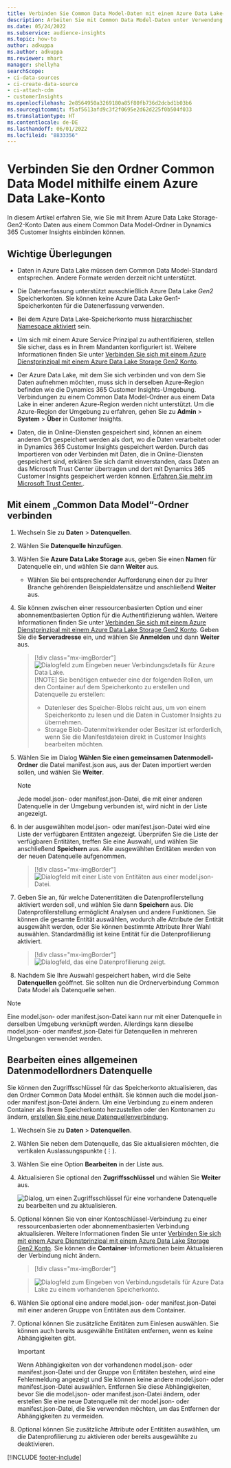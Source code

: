```yaml
---
title: Verbinden Sie Common Data Model-Daten mit einem Azure Data Lake-Konto
description: Arbeiten Sie mit Common Data Model-Daten unter Verwendung von Azure Data Lake Storage.
ms.date: 05/24/2022
ms.subservice: audience-insights
ms.topic: how-to
author: adkuppa
ms.author: adkuppa
ms.reviewer: mhart
manager: shellyha
searchScope:
- ci-data-sources
- ci-create-data-source
- ci-attach-cdm
- customerInsights
ms.openlocfilehash: 2e8564950a3269180a85f80fb736d2dcbd1b03b6
ms.sourcegitcommit: f5af5613afd9c3f2f0695e2d62d225f0b504f033
ms.translationtype: HT
ms.contentlocale: de-DE
ms.lasthandoff: 06/01/2022
ms.locfileid: "8833356"
---
```

# <a name="connect-to-a-common-data-model-folder-using-an-azure-data-lake-account"></a>Verbinden Sie den Ordner Common Data Model mithilfe einem Azure Data Lake-Konto

In diesem Artikel erfahren Sie, wie Sie mit Ihrem Azure Data Lake Storage-Gen2-Konto Daten aus einem Common Data Model-Ordner in Dynamics 365 Customer Insights einbinden können.

## <a name="important-considerations"></a>Wichtige Überlegungen

- Daten in Azure Data Lake müssen dem Common Data Model-Standard entsprechen. Andere Formate werden derzeit nicht unterstützt.

- Die Datenerfassung unterstützt ausschließlich Azure Data Lake *Gen2* Speicherkonten. Sie können keine Azure Data Lake Gen1-Speicherkonten für die Datenerfassung verwenden.

- Bei dem Azure Data Lake-Speicherkonto muss [hierarchischer Namespace aktiviert](/azure/storage/blobs/data-lake-storage-namespace) sein.

- Um sich mit einem Azure Service Prinzipal zu authentifizieren, stellen Sie sicher, dass es in Ihrem Mandanten konfiguriert ist. Weitere Informationen finden Sie unter [Verbinden Sie sich mit einem Azure Dienstprinzipal mit einem Azure Data Lake Storage Gen2 Konto](connect-service-principal.md).

- Der Azure Data Lake, mit dem Sie sich verbinden und von dem Sie Daten aufnehmen möchten, muss sich in derselben Azure-Region befinden wie die Dynamics 365 Customer Insights-Umgebung. Verbindungen zu einem Common Data Model-Ordner aus einem Data Lake in einer anderen Azure-Region werden nicht unterstützt. Um die Azure-Region der Umgebung zu erfahren, gehen Sie zu **Admin** > **System** > **Über** in Customer Insights.

- Daten, die in Online-Diensten gespeichert sind, können an einem anderen Ort gespeichert werden als dort, wo die Daten verarbeitet oder in Dynamics 365 Customer Insights gespeichert werden. Durch das Importieren von oder Verbinden mit Daten, die in Online-Diensten gespeichert sind, erklären Sie sich damit einverstanden, dass Daten an das Microsoft Trust Center übertragen und dort mit Dynamics 365 Customer Insights gespeichert werden können. [Erfahren Sie mehr im Microsoft Trust Center.](https://www.microsoft.com/trust-center).

## <a name="connect-to-a-common-data-model-folder"></a>Mit einem „Common Data Model“-Ordner verbinden

1. Wechseln Sie zu **Daten** > **Datenquellen**.

1. Wählen Sie **Datenquelle hinzufügen**.

1. Wählen Sie **Azure Data Lake Storage** aus, geben Sie einen **Namen** für Datenquelle ein, und wählen Sie dann **Weiter** aus.

   - Wählen Sie bei entsprechender Aufforderung einen der zu Ihrer Branche gehörenden Beispieldatensätze und anschließend **Weiter** aus.

1. Sie können zwischen einer ressourcenbasierten Option und einer abonnementbasierten Option für die Authentifizierung wählen. Weitere Informationen finden Sie unter [Verbinden Sie sich mit einem Azure Dienstprinzipal mit einem Azure Data Lake Storage Gen2 Konto](connect-service-principal.md). Geben Sie die **Serveradresse** ein, und wählen Sie **Anmelden** und dann **Weiter** aus.
   > [!div class="mx-imgBorder"]
   > ![Dialogfeld zum Eingeben neuer Verbindungsdetails für Azure Data Lake.](media/enter-new-storage-details.png)
   > [!NOTE]
   > Sie benötigen entweder eine der folgenden Rollen, um den Container auf dem Speicherkonto zu erstellen und Datenquelle zu erstellen:
   >
   >  - Datenleser des Speicher-Blobs reicht aus, um von einem Speicherkonto zu lesen und die Daten in Customer Insights zu übernehmen. 
   >  - Storage Blob-Datenmitwirkender oder Besitzer ist erforderlich, wenn Sie die Manifestdateien direkt in Customer Insights bearbeiten möchten.

1. Wählen Sie im Dialog **Wählen Sie einen gemeinsamen Datenmodell-Ordner** die Datei manifest.json aus, aus der Daten importiert werden sollen, und wählen Sie **Weiter**.
   > [!NOTE]
   > Jede model.json- oder manifest.json-Datei, die mit einer anderen Datenquelle in der Umgebung verbunden ist, wird nicht in der Liste angezeigt.

1. In der ausgewählten model.json- oder manifest.json-Datei wird eine Liste der verfügbaren Entitäten angezeigt. Überprüfen Sie die Liste der verfügbaren Entitäten, treffen Sie eine Auswahl, und wählen Sie anschließend **Speichern** aus. Alle ausgewählten Entitäten werden von der neuen Datenquelle aufgenommen.
   > [!div class="mx-imgBorder"]
   > ![Dialogfeld mit einer Liste von Entitäten aus einer model.json-Datei.](media/review-entities.png)

1. Geben Sie an, für welche Datenentitäten die Datenprofilerstellung aktiviert werden soll, und wählen Sie dann **Speichern** aus. Die Datenprofilerstellung ermöglicht Analysen und andere Funktionen. Sie können die gesamte Entität auswählen, wodurch alle Attribute der Entität ausgewählt werden, oder Sie können bestimmte Attribute Ihrer Wahl auswählen. Standardmäßig ist keine Entität für die Datenprofilierung aktiviert.
   > [!div class="mx-imgBorder"]
   > ![Dialogfeld, das eine Datenprofilierung zeigt.](media/dataprofiling-entities.png)

1. Nachdem Sie Ihre Auswahl gespeichert haben, wird die Seite **Datenquellen** geöffnet. Sie sollten nun die Ordnerverbindung Common Data Model als Datenquelle sehen.

> [!NOTE]
> Eine model.json- oder manifest.json-Datei kann nur mit einer Datenquelle in derselben Umgebung verknüpft werden. Allerdings kann dieselbe model.json- oder manifest.json-Datei für Datenquellen in mehreren Umgebungen verwendet werden.

## <a name="edit-a-common-data-model-folder-data-source"></a>Bearbeiten eines allgemeinen Datenmodellordners Datenquelle

Sie können den Zugriffsschlüssel für das Speicherkonto aktualisieren, das den Ordner Common Data Model enthält. Sie können auch die model.json- oder manifest.json-Datei ändern. Um eine Verbindung zu einem anderen Container als Ihrem Speicherkonto herzustellen oder den Kontonamen zu ändern, [erstellen Sie eine neue Datenquellenverbindung](#connect-to-a-common-data-model-folder).

1. Wechseln Sie zu **Daten** > **Datenquellen**.

2. Wählen Sie neben dem Datenquelle, das Sie aktualisieren möchten, die vertikalen Auslassungspunkte (&vellip;).

3. Wählen Sie eine Option **Bearbeiten** in der Liste aus.

4. Aktualisieren Sie optional den **Zugriffsschlüssel** und wählen Sie **Weiter** aus.

   ![Dialog, um einen Zugriffsschlüssel für eine vorhandene Datenquelle zu bearbeiten und zu aktualisieren.](media/edit-access-key.png)

5. Optional können Sie von einer Kontoschlüssel-Verbindung zu einer ressourcenbasierten oder abonnementbasierten Verbindung aktualisieren. Weitere Informationen finden Sie unter [Verbinden Sie sich mit einem Azure Dienstprinzipal mit einem Azure Data Lake Storage Gen2 Konto](connect-service-principal.md). Sie können die **Container**-Informationen beim Aktualisieren der Verbindung nicht ändern.
   > [!div class="mx-imgBorder"]

   > ![Dialogfeld zum Eingeben von Verbindungsdetails für Azure Data Lake zu einem vorhandenen Speicherkonto.](media/enter-existing-storage-details.png)

6. Wählen Sie optional eine andere model.json- oder manifest.json-Datei mit einer anderen Gruppe von Entitäten aus dem Container.

7. Optional können Sie zusätzliche Entitäten zum Einlesen auswählen. Sie können auch bereits ausgewählte Entitäten entfernen, wenn es keine Abhängigkeiten gibt.

   > [!IMPORTANT]
   > Wenn Abhängigkeiten von der vorhandenen model.json- oder manifest.json-Datei und der Gruppe von Entitäten bestehen, wird eine Fehlermeldung angezeigt und Sie können keine andere model.json- oder manifest.json-Datei auswählen. Entfernen Sie diese Abhängigkeiten, bevor Sie die model.json- oder manifest.json-Datei ändern, oder erstellen Sie eine neue Datenquelle mit der model.json- oder manifest.json-Datei, die Sie verwenden möchten, um das Entfernen der Abhängigkeiten zu vermeiden.

8. Optional können Sie zusätzliche Attribute oder Entitäten auswählen, um die Datenprofilierung zu aktivieren oder bereits ausgewählte zu deaktivieren.

[!INCLUDE [footer-include](includes/footer-banner.md)]
